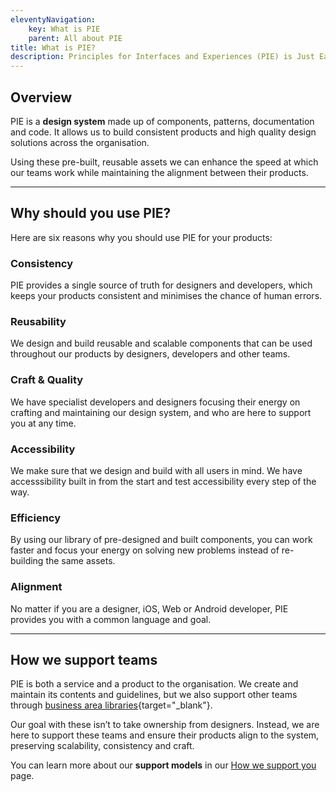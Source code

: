 ```yaml
---
eleventyNavigation:
    key: What is PIE
    parent: All about PIE
title: What is PIE?
description: Principles for Interfaces and Experiences (PIE) is Just Eat Takeaway’s global design system.
---
```


## Overview

PIE is a **design system** made up of components, patterns, documentation and code. It allows us to build consistent products and high quality design solutions across the organisation.

Using these pre-built, reusable assets we can enhance the speed at which our teams work while maintaining the alignment between their products.

---

## Why should you use PIE?

Here are six reasons why you should use PIE for your products:

### Consistency

PIE provides a single source of truth for designers and developers, which keeps your products consistent and minimises the chance of human errors.

### Reusability

We design and build reusable and scalable components that can be used throughout our products by designers, developers and other teams.

### Craft & Quality

We have specialist developers and designers focusing their energy on crafting and maintaining our design system, and who are here to support you at any time.

### Accessibility

We make sure that we design and build with all users in mind. We have accesssibility built in from the start and test accessibility every step of the way.

### Efficiency

By using our library of pre-designed and built components, you can work faster and focus your energy on solving new problems instead of re-building the same assets.

### Alignment

No matter if you are a designer, iOS, Web or Android developer, PIE provides you with a common language and goal. 

---

## How we support teams

PIE is both a service and a product to the organisation. We create and maintain its contents and guidelines, but we also support other teams through [business area libraries](https://www.figma.com/file/KND7Higqcvksz7WkXRKLHm/PIE-Microsite?node-id=3204%3A188255&t=CBkGw0yndbtBW9TK-0){target="_blank"}.

Our goal with these isn’t to take ownership from designers. Instead, we are here to support these teams and ensure their products align to the system, preserving scalability, consistency and craft.

You can learn more about our **support models** in our [How we support you](/content/pages/designers/how-we-support-you) page.